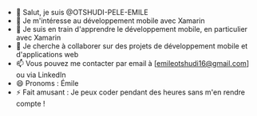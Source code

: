 - 👋 Salut, je suis @OTSHUDI-PELE-EMILE
- 👀 Je m'intéresse au développement mobile avec Xamarin
- 🌱 Je suis en train d'apprendre le développement mobile, en particulier avec Xamarin
- 💞️ Je cherche à collaborer sur des projets de développement mobile et d'applications web
- 📫 Vous pouvez me contacter par email à [emileotshudi16@gmail.com] ou via LinkedIn
- 😄 Pronoms : Émile 
- ⚡ Fait amusant : Je peux coder pendant des heures sans m'en rendre compte !
